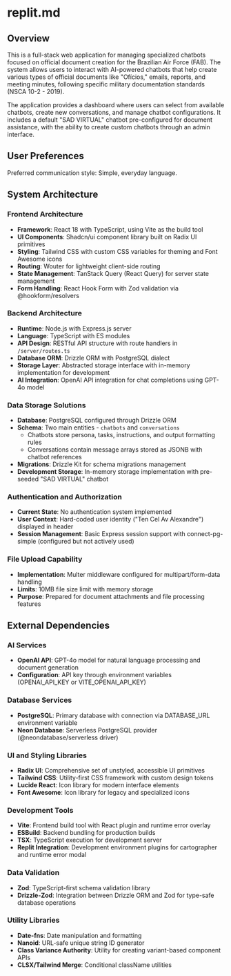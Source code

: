 # replit.md

## Overview

This is a full-stack web application for managing specialized chatbots focused on official document creation for the Brazilian Air Force (FAB). The system allows users to interact with AI-powered chatbots that help create various types of official documents like "Ofícios," emails, reports, and meeting minutes, following specific military documentation standards (NSCA 10-2 - 2019).

The application provides a dashboard where users can select from available chatbots, create new conversations, and manage chatbot configurations. It includes a default "SAD VIRTUAL" chatbot pre-configured for document assistance, with the ability to create custom chatbots through an admin interface.

## User Preferences

Preferred communication style: Simple, everyday language.

## System Architecture

### Frontend Architecture
- **Framework**: React 18 with TypeScript, using Vite as the build tool
- **UI Components**: Shadcn/ui component library built on Radix UI primitives
- **Styling**: Tailwind CSS with custom CSS variables for theming and Font Awesome icons
- **Routing**: Wouter for lightweight client-side routing
- **State Management**: TanStack Query (React Query) for server state management
- **Form Handling**: React Hook Form with Zod validation via @hookform/resolvers

### Backend Architecture
- **Runtime**: Node.js with Express.js server
- **Language**: TypeScript with ES modules
- **API Design**: RESTful API structure with route handlers in `/server/routes.ts`
- **Database ORM**: Drizzle ORM with PostgreSQL dialect
- **Storage Layer**: Abstracted storage interface with in-memory implementation for development
- **AI Integration**: OpenAI API integration for chat completions using GPT-4o model

### Data Storage Solutions
- **Database**: PostgreSQL configured through Drizzle ORM
- **Schema**: Two main entities - `chatbots` and `conversations`
  - Chatbots store persona, tasks, instructions, and output formatting rules
  - Conversations contain message arrays stored as JSONB with chatbot references
- **Migrations**: Drizzle Kit for schema migrations management
- **Development Storage**: In-memory storage implementation with pre-seeded "SAD VIRTUAL" chatbot

### Authentication and Authorization
- **Current State**: No authentication system implemented
- **User Context**: Hard-coded user identity ("Ten Cel Av Alexandre") displayed in header
- **Session Management**: Basic Express session support with connect-pg-simple (configured but not actively used)

### File Upload Capability
- **Implementation**: Multer middleware configured for multipart/form-data handling
- **Limits**: 10MB file size limit with memory storage
- **Purpose**: Prepared for document attachments and file processing features

## External Dependencies

### AI Services
- **OpenAI API**: GPT-4o model for natural language processing and document generation
- **Configuration**: API key through environment variables (OPENAI_API_KEY or VITE_OPENAI_API_KEY)

### Database Services
- **PostgreSQL**: Primary database with connection via DATABASE_URL environment variable
- **Neon Database**: Serverless PostgreSQL provider (@neondatabase/serverless driver)

### UI and Styling Libraries
- **Radix UI**: Comprehensive set of unstyled, accessible UI primitives
- **Tailwind CSS**: Utility-first CSS framework with custom design tokens
- **Lucide React**: Icon library for modern interface elements
- **Font Awesome**: Icon library for legacy and specialized icons

### Development Tools
- **Vite**: Frontend build tool with React plugin and runtime error overlay
- **ESBuild**: Backend bundling for production builds
- **TSX**: TypeScript execution for development server
- **Replit Integration**: Development environment plugins for cartographer and runtime error modal

### Data Validation
- **Zod**: TypeScript-first schema validation library
- **Drizzle-Zod**: Integration between Drizzle ORM and Zod for type-safe database operations

### Utility Libraries
- **Date-fns**: Date manipulation and formatting
- **Nanoid**: URL-safe unique string ID generator
- **Class Variance Authority**: Utility for creating variant-based component APIs
- **CLSX/Tailwind Merge**: Conditional className utilities